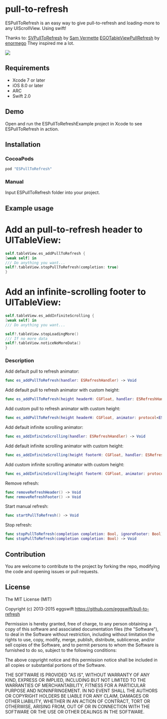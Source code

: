 # pull-to-refresh
ESPullToRefresh is an easy way to give pull-to-refresh and loading-more to any UIScrollView. Using swift!

Thanks to: [SVPullToRefresh](https://github.com/samvermette/SVPullToRefresh) by [Sam Vermette](https://github.com/samvermette)
[EGOTableViewPullRefresh](https://github.com/enormego/EGOTableViewPullRefresh) by [enormego](http://www.enormego.com)
They inspired me a lot.


![](https://github.com/eggswift/pull-to-refresh/master/example_meituan.gif)

## Requirements
* Xcode 7 or later
* iOS 8.0 or later
* ARC
* Swift 2.0

## Demo

Open and run the ESPullToRefreshExample project in Xcode to see ESPullToRefresh in action.

## Installation

### CocoaPods

``` ruby
pod "ESPullToRefresh"
```

### Manual

Input ESPullToRefresh folder into your project.

## Example usage
# Add an pull-to-refresh header to UITableView:
``` swift
self.tableView.es_addPullToRefresh {
[weak self] in
/// Do anything you want...
self?.tableView.stopPullToRefresh(completion: true)
}
```

# Add an infinite-scrolling footer to UITableView:
``` swift
self.tableView.es_addInfiniteScrolling {
[weak self] in
/// Do anything you want...

self?.tableView.stopLoadingMore()
/// If no more data
self?.tableView.noticeNoMoreData()
}
```

### Description

Add default pull to refresh animator:

``` swift
func es_addPullToRefresh(handler: ESRefreshHandler) -> Void
```

Add default pull to refresh animator with custom height:

``` swift
func es_addPullToRefresh(height headerH: CGFloat, handler: ESRefreshHandler) -> Void
```

Add custom pull to refresh animator with custom height:

``` swift
func es_addPullToRefresh(height headerH: CGFloat, animator: protocol<ESRefreshProtocol, ESRefreshAnimatorProtocol>, handler: ESRefreshHandler) -> Void
```

Add default infinite scrolling animator:

``` swift
func es_addInfiniteScrolling(handler: ESRefreshHandler) -> Void
```

Add default infinite scrolling animator with custom height:

``` swift
func es_addInfiniteScrolling(height footerH: CGFloat, handler: ESRefreshHandler) -> Void 
```

Add custom infinite scrolling animator with custom height:

``` swift
func es_addInfiniteScrolling(height footerH: CGFloat, animator: protocol<ESRefreshProtocol, ESRefreshAnimatorProtocol>, handler: ESRefreshHandler) -> Void
```

Remove refresh:

``` swift
func removeRefreshHeader() -> Void
func removeRefreshFooter() -> Void
```

Start manual refresh:

``` swift
func startPullToRefresh() -> Void
```

Stop refresh:

``` swift
func stopPullToRefresh(completion completion: Bool, ignoreFooter: Bool) -> Void
func stopPullToRefresh(completion completion: Bool) -> Void
```

## Contribution

You are welcome to contribute to the project by forking the repo, modifying the code and opening issues or pull requests.

## License

The MIT License (MIT)

Copyright (c) 2013-2015 eggswift https://github.com/eggswift/pull-to-refresh

Permission is hereby granted, free of charge, to any person obtaining a copy
of this software and associated documentation files (the "Software"), to deal
in the Software without restriction, including without limitation the rights
to use, copy, modify, merge, publish, distribute, sublicense, and/or sell
copies of the Software, and to permit persons to whom the Software is
furnished to do so, subject to the following conditions:

The above copyright notice and this permission notice shall be included in all
copies or substantial portions of the Software.

THE SOFTWARE IS PROVIDED "AS IS", WITHOUT WARRANTY OF ANY KIND, EXPRESS OR
IMPLIED, INCLUDING BUT NOT LIMITED TO THE WARRANTIES OF MERCHANTABILITY,
FITNESS FOR A PARTICULAR PURPOSE AND NONINFRINGEMENT. IN NO EVENT SHALL THE
AUTHORS OR COPYRIGHT HOLDERS BE LIABLE FOR ANY CLAIM, DAMAGES OR OTHER
LIABILITY, WHETHER IN AN ACTION OF CONTRACT, TORT OR OTHERWISE, ARISING FROM,
OUT OF OR IN CONNECTION WITH THE SOFTWARE OR THE USE OR OTHER DEALINGS IN THE
SOFTWARE.

